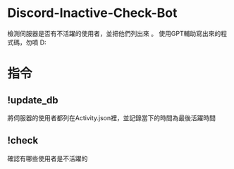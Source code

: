 # Discord-Inactive-Check-Bot
檢測伺服器是否有不活躍的使用者，並把他們列出來 。
使用GPT輔助寫出來的程式碼，勿噴 D:

# 指令

## !update_db

將伺服器的使用者都列在Activity.json裡，並記錄當下的時間為最後活躍時間

## !check

確認有哪些使用者是不活躍的
